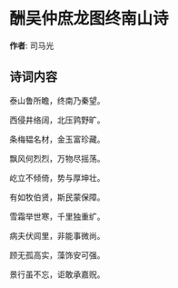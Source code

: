 # 酬吴仲庶龙图终南山诗

**作者**: 司马光

## 诗词内容

泰山鲁所瞻，终南乃秦望。

西侵井络阔，北压鹑野旷。

条梅韫名材，金玉富珍藏。

飘风何烈烈，万物尽摇荡。

屹立不倾倚，势与厚坤壮。

有如牧伯贤，斯民蒙保障。

雪霜举世寒，千里独重纩。

病夫伏闾里，非能事微尚。

顾无孤高实，藻饰安可强。

景行虽不忘，讵敢承嘉贶。

